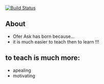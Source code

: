  
[![Build Status](https://travis-ci.org/brownman/ofer_asks.svg?branch=develop)](https://travis-ci.org/brownman/ofer_asks)

About
----
- Ofer Ask has born because...
- it is much easier to teach then to learn !!!

to teach is much more:
-------
- apealing 
- motivating

